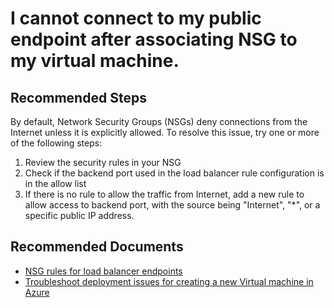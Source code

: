 <properties
    pageTitle="I cannot connect to my public endpoint after associating NSG to my virtual machine"
    description="Troubleshooting for connectivity issue to public endpoint after associating NSG to VM"
    service="microsoft.network"
    resource="networksecuritygroups"
    authors="radwiv"
    ms.author="radwiv"
    displayOrder="2"
    selfHelpType="resource"
    supportTopicIds=""
    resourceTags=""
    productPesIds=""
    cloudEnvironments="MoonCake"
	articleId="9a622df1-5f1b-4bfb-90fe-ab7f88d5d4d9"
/>

# I cannot connect to my public endpoint after associating NSG to my virtual machine.

## **Recommended Steps**

By default, Network Security Groups (NSGs) deny connections from the Internet unless it is explicitly allowed. To resolve this issue, try one or more of the following steps:

1. Review the security rules in your NSG
2. Check if the backend port used in the load balancer rule configuration is in the allow list
3. If there is no rule to allow the traffic from Internet, add a new rule to allow access to backend port, with the source being "Internet", "*", or a specific public IP address.

## **Recommended Documents**

* [NSG rules for load balancer endpoints](https://docs.azure.cn/virtual-network/virtual-networks-nsg#load-balancers)<br>
* [Troubleshoot deployment issues for creating a new Virtual machine in Azure](https://docs.azure.cn/virtual-machines/windows/classic/troubleshoot-deployment-new-vm#error-string-lookup)

